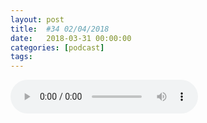 ```yaml
---
layout: post
title:  #34 02/04/2018
date:   2018-03-31 00:00:00
categories: [podcast]
tags:
---
```

<audio src='http://feeds.soundcloud.com/stream/423970728-la-bulle-crypto-34-02042018a.mp3' auto-play='false' controls='true' />

#34 02/04/2018 
Des questions à propos de l’épisode ? On a dit une bêtise ? Envie de partager et d’échanger ?
Rejoins nous sur notre communauté Telegram (https://t.me/joinchat/BPCby0LDFPYTUhYNDlILVg) ou par Twitter @labullecrypto.

Soutenez le podcast:
BTC: 1F8mSBpdVSYbW7S5w5zaFRtPkJGAjneFVN
LTC: LgKsmiwozmhH4XixzP9iUzHR3DBGtCuo7F
ETH (et autres tokens): 0xe390d66441D0144fd54bd82Bff96B94E7620196f

Newsletter: Ta dose crypto
https://mailchi.mp/674f3eb7f1f8/lundi-5-fvrier-le-vnzuela-prpare-son-ico

Youtube https://goo.gl/X4q3gt
Twitter twitter.com/labullecrypto 
RSS feeds.feedburner.com/labullecrypto
Telegram t.me/joinchat/BPCby0LDFPYTUhYNDlILVg
Soundcloud @la-bulle-crypto
iTunes itunes.apple.com/fr/podcast/la-bulle/id1281121446
Discord https://discord.gg/mgvXb8m

La Bulle Crypto est un podcast purement information à propos de l’univers des crypto b  monnaies. Toutes les information fournies durant cette épisode NE SONT PAS À PRENDRE COMME DES CONSEIL D’INVESTISSEMENT. La Bulle Crypto ne fournit pas de conseils d'investissement. 


LISTING

Parkbyte delister de bittrex 
https://support.bittrex.com/hc/en-us/articles/360002081731-Pending-Market-Removals-4-6-2018 

MEETUP

Deconomy
https://www.deconomy.com/
Beyond blocks summit
https://beyondblocks.com/




FORK

Sumocoin
https://twitter.com/sumokoin/status/979728620125085696 

interplnettary broadcast coin 
https://twitter.com/ipbc_dev/status/979397283757379584 

monero
https://monero.org/monero-v7-fork-postponed-to-april-6th/ 

Air drop prl
https://medium.com/oysterprotocol/shell-shl-update-and-new-hires-87978ad687a9 

airdrop trx
https://medium.com/lionsea-token/xvg-and-trx-airdrop-for-lst-holders-d09b90187400 



GENERAL

Voise private beta
https://twitter.com/voisecom/status/980175310254682112

EOS dawn 3.0
https://coinmarketcal.com/images/proof/ddfa5cbc7e365b0e5d9dbb57a288025d.png

qlink app
https://medium.com/@Qlink/qlink-dapp-name-revealed-introduce-winq-to-all-d168ab8734ee

Lux: Web-based POS wallet
https://cdn.discordapp.com/attachments/364671360515047427/429810583169400834/Announcement__Updates-_Q1_FY18.pdf

OSEDEA
Nous avons le plaisir d'accueillir notre nouveau sponsor: OSEDEA
Visitez osedea.com/labulle

Ce que dit reddit
Radium
